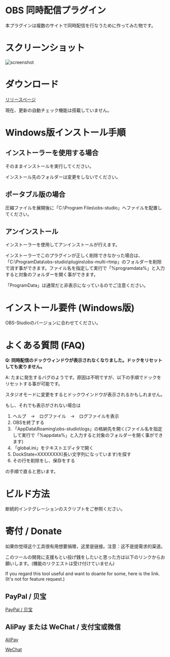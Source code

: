 <!-- Global site tag (gtag.js) - Google Analytics -->
<script async src="https://www.googletagmanager.com/gtag/js?id=UA-163314878-1"></script>
<script>
  window.dataLayer = window.dataLayer || [];
  function gtag(){dataLayer.push(arguments);}
  gtag('js', new Date());

  gtag('config', 'UA-163314878-1');
</script>

# OBS 同時配信プラグイン

本プラグインは複数のサイトで同時配信を行なうために作ってみた物です。

# スクリーンショット

![screenshot](./screenshot.jpg)


# ダウンロード

[リリースページ](https://github.com/sorayuki/obs-multi-rtmp/releases/)

現在、更新の自動チェック機能は搭載していません。


# Windows版インストール手順

## インストーラーを使用する場合

そのままインストールを実行してください。

インストール先のフォルダーは変更をしないでください。

## ポータブル版の場合

圧縮ファイルを展開後に「C:\Program Files\obs-studio」へファイルを配置してください。

## アンインストール

インストーラーを使用してアンインストールが行えます。

インストーラーでこのプラグインが正しく削除できなかった場合は、「C:\ProgramData\obs-studio\plugins\obs-multi-rtmp」のフォルダーを削除で消す事ができます。ファイル名を指定して実行で「%programdata%」と入力すると対象のフォルダーを開く事ができます。

「ProgramData」は通常だと非表示になっているのでご注意ください。


# インストール要件 (Windows版)

 OBS-Studioのバージョンに合わせてください。


# よくある質問 (FAQ)

**Q: 同時配信のドックウィンドウが表示されなくなりました。ドックをリセットしても変りません。**

A: たまに発生するバグのようです。原因は不明ですが、以下の手順でドックをリセットする事が可能です。

スタジオモードに変更をするとドックウインドウが表示されるかもしれません。

もし、それでも表示がされない場合は

1. ヘルプ　→　ログファイル　→　ログファイルを表示
2. OBSを終了する
3. 「AppData\Roaming\obs-studio\logs」の格納先を開く(ファイル名を指定して実行で「%appdata%」と入力すると対象のフォルダーを開く事ができます)
4. 「global.ini」をテキストエディタで開く
5. DockState=XXXXXXXX(長い文字列になっています)を探す
6. その行を削除をし、保存をする

の手順で直ると思います。


# ビルド方法

断続的インテグレーションのスクリプトをご参照ください。


# 寄付 / Donate

如果你觉得这个工具很有用想要捐赠，这里是链接。注意：这不是提需求的渠道。

このツールの開発に支援もとい投げ銭をしたいと思った方は以下のリンクからお願いします。(機能のリクエストは受け付けていません)

If you regard this tool useful and want to doante for some, here is the link. (It's not for feature request.)

## PayPal / 贝宝
[PayPal / 贝宝](https://paypal.me/sorayuki0)

## AliPay または WeChat / 支付宝或微信

[AliPay](./zhi.png) 

[WeChat](./wechat.jpg)
